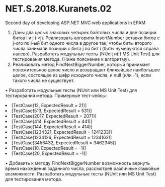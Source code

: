 # NET.S.2018.Kuranets.02
Second day of developing ASP.NET MVC web applications in EPAM
1.	Даны два целых знаковых четырех байтовых числа и две позиции битов i и j (i<j). Реализовать алгоритм InsertNumber вставки битов с j-ого по i-ый бит одного числа в другое так, чтобы биты второго числа занимали позиции с бита j по бит i (биты нумеруются справа налево). Разработать модульные тесты (NUnit и(!) MS Unit Test) для тестирования метода. (Ниже пояснение к алгоритму).  
2.	Реализовать метод FindNextBiggerNumber, который принимает положительное целое число и возвращает ближайшее наибольшее целое, состоящее из цифр исходного числа, и null (или -1), если такого числа не существует.

•	Разработать модульные тесты (NUnit или MS Unit Test) для тестирования метода. Примерные тест-кейсы:
  <li>
[TestCase(12, ExpectedResult = 21)]
  <li>
[TestCase(513, ExpectedResult = 531)]
  <li>
[TestCase(2017, ExpectedResult = 2071)]
  <li>
[TestCase(414, ExpectedResult = 441)]
  <li>  
[TestCase(144, ExpectedResult = 414)]
  <li>  
[TestCase(1234321, ExpectedResult = 1241233)]
  <li>
[TestCase(1234126, ExpectedResult = 1234162)]
  <li>
[TestCase(3456432, ExpectedResult = 3462345)]
  <li>  
[TestCase(10, ExpectedResult = -1)]
  <li>
[TestCase(20, ExpectedResult = -1)]

•	Добавить к методу FindNextBiggerNumber возможность вернуть время нахождения заданного числа, рассмотрев различные языковые возможности. Разработать модульные тесты (NUnit или MS Unit Test) для тестирования метода.
